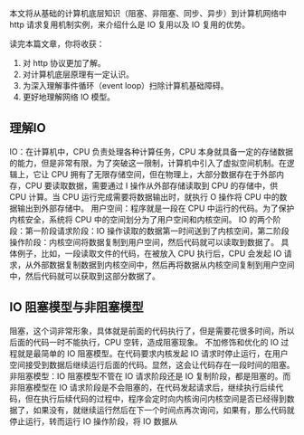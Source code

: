 本文将从基础的计算机底层知识（阻塞、非阻塞、同步、异步）到计算机网络中 http 请求复用机制实例，来介绍什么是 IO 复用以及 IO 复用的优势。

读完本篇文章，你将收获：
1. 对 http 协议更加了解。
2. 对计算机底层原理有一定认识。
3. 为深入理解事件循环（event loop）扫除计算机基础障碍。
4. 更好地理解网络 IO 模型。
## 理解IO
IO：在计算机中，CPU 负责处理各种计算任务，CPU 本身就具备一定的存储数据的能力，但是非常有限，为了突破这一限制，计算机中引入了虚拟空间机制。在逻辑上，它让 CPU 拥有了无限存储空间，但在物理上，大部分数据存在于外部内存，CPU 要读取数据，需要通过 I 操作从外部存储读取到 CPU 的存储中，供 CPU 计算。当 CPU 运行完成需要将数据输出时，就执行 O 操作将 CPU 中的数据输出到外部存储中。
用户空间：程序就是一段在 CPU 中运行的代码。为了保护内核安全，系统将 CPU 中的空间划分为了用户空间和内核空间。
IO 的两个阶段：第一阶段请求阶段：IO 操作读取的数据第一时间送到了内核空间，第二阶段操作阶段：内核空间将数据复制到用户空间，然后代码就可以读取到数据了。
具体例子，比如，一段读取文件的代码，在被放入 CPU 执行后，CPU 会发起 IO 请求，从外部数据复制数据到内核空间中，然后再将数据从内核空间复制到用户空间中，然后代码就可以获取到这部分数据了。

## IO 阻塞模型与非阻塞模型
阻塞，这个词非常形象，具体就是前面的代码执行了，但是需要花很多时间，所以后面的代码一时不能执行，CPU 空转，造成阻塞现象。
不加修饰和优化的 IO 过程就是最简单的 IO 阻塞模型。在代码要求内核发起 IO 请求时停止运行，在用户空间接受到数据后继续运行后面的代码。显然，这会让代码存在一段时间的阻塞。
非阻塞模型：IO 阻塞模型不管在 IO 请求阶段还是 IO 复制阶段，都是阻塞的。而非阻塞模型在 IO 请求阶段是不会阻塞的，在代码发起请求后，继续执行后续代码，但在执行后续代码的过程中，程序会定时向内核询问内核空间是否已经得到数据了，如果没有，就继续运行然后在下一个时间点再次询问，如果有，那么代码就停止运行，转而运行 IO 操作阶段，将 IO 数据从